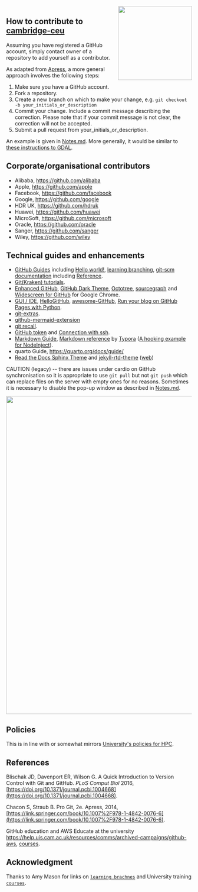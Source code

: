 <img src="https://cdn.freebiesupply.com/logos/large/2x/github-icon-logo-png-transparent.png" width="200" height="200" align="right">

## How to contribute to [cambridge-ceu](https://github.com/cambridge-ceu)

Assuming you have registered a GitHub account, simply contact owner of a repository to add yourself as a contributor.

As adapted from [Apress](https://github.com/apress), a more general approach involves the following steps:

1. Make sure you have a GitHub account.
2. Fork a repository.
3. Create a new branch on which to make your change, e.g. `git checkout -b your_initials_or_description`
4. Commit your change. Include a commit message describing the correction. Please note that if your commit message is not clear, the correction will not be accepted.
5. Submit a pull request from your_initials_or_description.

An example is given in [Notes.md](Notes.md). More generally, it would be similar to [these instructions to GDAL](https://github.com/OSGeo/gdal/blob/master/CONTRIBUTING.md).

## Corporate/organisational contributors

  * Alibaba, <https://github.com/alibaba>
  * Apple, <https://github.com/apple>
  * Facebook, <https://github.com/facebook>
  * Google, <https://github.com/google>
  * HDR UK, <https://github.com/hdruk>
  * Huawei, <https://github.com/huawei>
  * MicroSoft, <https://github.com/microsoft>
  * Oracle, <https://github.com/oracle>
  * Sanger, <https://github.com/sanger>
  * Wiley, <https://github.com/wiley>

## Technical guides and enhancements

   * [GitHub Guides](https://guides.github.com/) including [Hello world!](https://guides.github.com/activities/hello-world/), [learning branching](https://learngitbranching.js.org/), [git-scm documentation](https://git-scm.com/doc) including [Reference](https://git-scm.com/docs/).
   * [Git(Kraken) tutorials](https://www.gitkraken.com/learn/git/tutorials).
   * [Enhanced GitHub](https://github.com/softvar/enhanced-github), [GitHub Dark Theme](https://github.com/poychang/github-dark-theme), [Octotree](https://github.com/ovity/octotree), [sourcegraph](https://github.com/sourcegraph/sourcegraph) and [Widescreen for GitHub](https://github.com/sqren/github-widescreen) for Google Chrome.
   * [GUI / IDE](https://jinghuazhao.github.io/physalia/IDE/), [HelloGitHub](https://hellogithub.com/), [awesome-GitHub](https://github.com/Kikobeats/awesome-github), [Run your blog on GitHub Pages with Python](https://opensource.com/article/19/5/run-your-blog-github-pages-python).
   * [git-extras](https://github.com/tj/git-extras).
   * [github-mermaid-extension](https://github.com/BackMarket/github-mermaid-extension)
   * [git recall](https://github.com/Fakerr/git-recall.git).
   * [GitHub token](https://docs.github.com/en/github/authenticating-to-github/creating-a-personal-access-token) and [Connection with ssh](https://docs.github.com/en/github/authenticating-to-github/connecting-to-github-with-ssh).
   * [Markdown Guide](https://www.markdownguide.org/), [Markdown reference](https://support.typora.io/Markdown-Reference/) by [Typora](https://typora.io/) ([A hooking example for NodeInject](https://github.com/DiamondHunters/NodeInject_Hook_example)).
   * quarto Guide, <https://quarto.org/docs/guide/>
   * [Read the Docs Sphinx Theme](https://sphinx-rtd-theme.readthedocs.io/en/stable/) and [jekyll-rtd-theme](http://jekyllthemes.org/themes/jekyll-rtd-theme/) ([web](https://jekyll-rtd-theme.rundocs.io/))

CAUTION (legacy) -- there are issues under cardio on GitHub synchronisation so it is appropriate to use `git pull` but not `git push` which can replace files on the server with empty ones for no reasons. Sometimes it is necessary to disable the pop-up window as described in [Notes.md](Notes.md).

<a href="https://phdcomics.com/comics/archive.php?comicid=1531"><img src="http://www.phdcomics.com/comics/archive/phd101212s.gif" width="760" height="860" align="center"></a>

## Policies

This is in line with or somewhat mirrors [University's policies for HPC](https://docs.hpc.cam.ac.uk/hpc/user-guide/policies.html).

## References

Blischak JD, Davenport ER, Wilson G. A Quick Introduction to Version Control with Git and GitHub. *PLoS Comput Biol* 2016, [https://doi.org/10.1371/journal.pcbi.1004668](https://doi.org/10.1371/journal.pcbi.1004668).

Chacon S, Straub B. Pro Git, 2e. Apress, 2014, [https://link.springer.com/book/10.1007%2F978-1-4842-0076-6](https://link.springer.com/book/10.1007%2F978-1-4842-0076-6).

GitHub education and AWS Educate at the university <https://help.uis.cam.ac.uk/resources/comms/archived-campaigns/github-aws>, [courses](https://www.training.cam.ac.uk/event/4423832).

## Acknowledgment

Thanks to Amy Mason for links on [`learning brachnes`](https://learngitbranching.js.org/) and University training [`courses`](https://www.training.cam.ac.uk/event/4423832).
